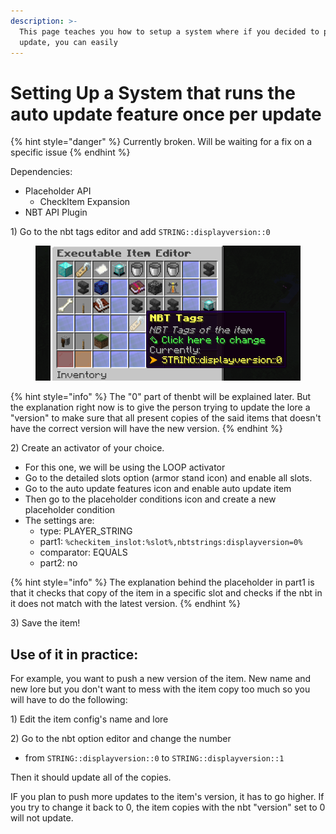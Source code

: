 ```yaml
---
description: >-
  This page teaches you how to setup a system where if you decided to push a new
  update, you can easily
---
```


# Setting Up a System that runs the auto update feature once per update

{% hint style="danger" %}
Currently broken. Will be waiting for a fix on a specific issue
{% endhint %}

Dependencies:

* Placeholder API
  * CheckItem Expansion
* NBT API Plugin

1\) Go to the nbt tags editor and add `STRING::displayversion::0`

<figure><img src="../../../.gitbook/assets/image (4) (1).png" alt=""><figcaption></figcaption></figure>

{% hint style="info" %}
The "0" part of thenbt will be explained later. But the explanation right now is to give the person trying to update the lore a "version" to make sure that all present copies of the said items that doesn't have the correct version will have the new version.
{% endhint %}

2\) Create an activator of your choice.

* For this one, we will be using the LOOP activator
* Go to the detailed slots option (armor stand icon) and enable all slots.
* Go to the auto update features icon and enable auto update item
* Then go to the placeholder conditions icon and create a new placeholder condition
* The settings are:
  * type: PLAYER\_STRING
  * part1: `%checkitem_inslot:%slot%,nbtstrings:displayversion=0%`
  * comparator: EQUALS
  * part2: no

{% hint style="info" %}
The explanation behind the placeholder in part1 is that it checks that copy of the item in a specific slot and checks if the nbt in it does not match with the latest version.
{% endhint %}

3\) Save the item!

## Use of it in practice:

For example, you want to push a new version of the item. New name and new lore but you don't want to mess with the item copy too much so you will have to do the following:

1\) Edit the item config's name and lore

2\) Go to the nbt option editor and change the number&#x20;

* from `STRING::displayversion::0` to `STRING::displayversion::1`

Then it should update all of the copies.

IF you plan to push more updates to the item's version, it has to go higher. If you try to change it back to 0, the item copies with the nbt "version" set to 0 will not update.

